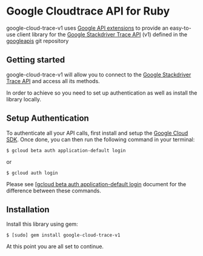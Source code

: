 Google Cloudtrace API for Ruby
=================================================

google-cloud-trace-v1 uses [Google API extensions][google-gax] to provide an
easy-to-use client library for the [Google Stackdriver Trace API][] (v1) defined in the [googleapis][] git repository


[googleapis]: https://github.com/googleapis/googleapis/tree/master/google/google/devtools/cloudtrace/v1
[google-gax]: https://github.com/googleapis/gax-ruby
[Google Stackdriver Trace API]: https://developers.google.com/apis-explorer/#p/cloudtrace/v1/

Getting started
---------------

google-cloud-trace-v1 will allow you to connect to the [Google Stackdriver Trace API][] and access all its methods.

In order to achieve so you need to set up authentication as well as install the library locally.


Setup Authentication
--------------------

To authenticate all your API calls, first install and setup the [Google Cloud SDK][].
Once done, you can then run the following command in your terminal:

    $ gcloud beta auth application-default login

or

    $ gcloud auth login

Please see [[gcloud beta auth application-default login][] document for the difference between these commands.

[Google Cloud SDK]: https://cloud.google.com/sdk/
[gcloud beta auth application-default login]: https://cloud.google.com/sdk/gcloud/reference/beta/auth/application-default/login


Installation
-------------------

Install this library using gem:

    $ [sudo] gem install google-cloud-trace-v1

At this point you are all set to continue.
